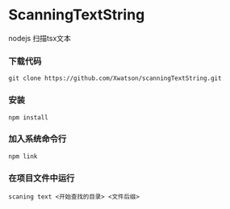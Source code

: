 # ScanningTextString
nodejs 扫描tsx文本

### 下载代码
 ``` git clone https://github.com/Xwatson/scanningTextString.git ```

### 安装
``` npm install ```

### 加入系统命令行
``` npm link ```

### 在项目文件中运行
``` scaning text <开始查找的目录> <文件后缀> ```